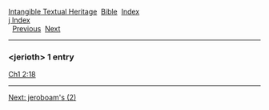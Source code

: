 [Intangible Textual Heritage](../../index)  [Bible](../index) 
[Index](index)   
[j Index](_j_)  
  [Previous](c06200)  [Next](c06202) 

------------------------------------------------------------------------

### &lt;jerioth&gt; 1 entry

[Ch1 2:18](../kjv/ch1002.htm#018)  

------------------------------------------------------------------------

[Next: jeroboam's (2)](c06202)
